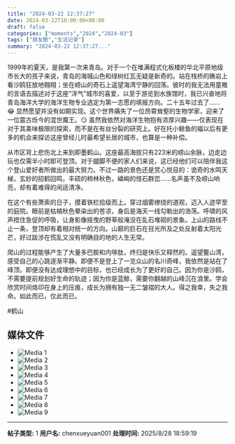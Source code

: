 ```yaml
---
title: "2024-03-22 12:37:27"
date: 2024-03-22T10:00:00+08:00
draft: false
categories: ["moments","2024","2024-03"]
tags: ["朋友圈","生活记录"]
summary: "2024-03-22 12:37:27..."
---
```


1999年的夏天，是我第一次来青岛。对于一个在堆满程式化板楼的华北平原地级市长大的孩子来说，青岛的海城山色和绿树红瓦无疑是新奇的。站在栈桥的礁岩上看沙鸥狂放地翱翔；坐在崂山的奇石上遥望海湾宁静的回荡。彼时的我无法用童稚的言语去描述对于这座“洋气”城市的喜爱，以至于游览到水族馆时，我已兴奋地将青岛海洋大学的海洋生物专业选定为第一志愿的填报方向。
​
​二十五年过去了…… 😂 显然愿望并没有如期实现。这个世界痛失了一位昂霄耸壑的生物学家，迎来了一位震古烁今的混世魔王。😏 虽然我依然对海洋生物抱有浓厚兴趣——仅表现在对于其美味极限的探索，而不是在有丝分裂的研究上。好在托小鲸鱼的福以后有更多的机会来探访这座曾经儿时最希望长居的城市，也算是一种补偿。

从市区背上悲伤北上来到即墨鹤山。这座最高海拔只有223米的崂山余脉，边走边玩也仅需半小时即可登顶。对于腿脚不便的家人们来说，这已经他们可以陪伴我这个登山爱好者所做出的最大努力。不过一路的景色还是赏心悦目的：诡奇的水鸣天梯，玄妙的招鹤回鸣，丰硕的柿林秋色，嶙峋的怪石群峦……名声虽不及崂山响亮，却有着难得的闲适清净。

在这个有些萧索的日子，摸着铁栏拾级而上。穿过烟雾缭绕的道观，迈入人迹罕至的庭院。眼前是枯槁秋色晕染出的苍凉，身后是海天一线勾勒出的浩荡。呼啸的风声捂住急促的呼吸，让身影像摇曳的野草般淹没在乱石堆砌的景象。上山的路线不止一条，登顶却有着相对统一的方向。山巅的巨石在目光所及之处反射着太阳光芒，好过跋涉在慌乱又没有明确目的地的人生无常。

爬山的过程能够产生了大量多巴胺和内啡肽，终归是快乐又释然的。遥望鳌山湾，感受自己的心跳逐渐平静。即便不是登上了一览众山的名川奇峰，我依然是站在了峰顶。即便没有达成理想中的目标，也已经成长为了更好的自己。因为你是沙鸥，不需要提前规划好生命的轨迹；因为你是蓝鲸，需要你翻越的山峰沉在浪里。学会欣赏时间烙印在身上的压痕，成长为拥有独一无二皱褶的大人。得之我幸，失之我命。如此而已，仅此而已。

​#鹤山

## 媒体文件

- ![Media 1](/Moments/photos/2024-03-22/202403221237270.jpg)
- ![Media 2](/Moments/photos/2024-03-22/202403221237271.jpg)
- ![Media 3](/Moments/photos/2024-03-22/202403221237272.jpg)
- ![Media 4](/Moments/photos/2024-03-22/202403221237273.jpg)
- ![Media 5](/Moments/photos/2024-03-22/202403221237274.jpg)
- ![Media 6](/Moments/photos/2024-03-22/202403221237275.jpg)
- ![Media 7](/Moments/photos/2024-03-22/202403221237276.jpg)
- ![Media 8](/Moments/photos/2024-03-22/202403221237277.jpg)
- ![Media 9](/Moments/photos/2024-03-22/202403221237278.jpg)

---

**帖子类型:** 1
**用户名:** chenxueyuan001
**处理时间:** 2025/8/28 18:59:19